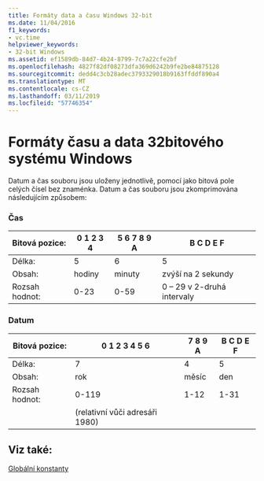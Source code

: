 ```yaml
---
title: Formáty data a času Windows 32-bit
ms.date: 11/04/2016
f1_keywords:
- vc.time
helpviewer_keywords:
- 32-bit Windows
ms.assetid: ef1589db-84d7-4b24-8799-7c7a22cfe2bf
ms.openlocfilehash: 4827f82df08273dfa369d6242b9fe2be84875128
ms.sourcegitcommit: dedd4c3cb28adec3793329018b9163ffddf890a4
ms.translationtype: MT
ms.contentlocale: cs-CZ
ms.lasthandoff: 03/11/2019
ms.locfileid: "57746354"
---
```

# <a name="32-bit-windows-timedate-formats"></a>Formáty času a data 32bitového systému Windows

Datum a čas souboru jsou uloženy jednotlivě, pomocí jako bitová pole celých čísel bez znaménka. Datum a čas souboru jsou zkomprimována následujícím způsobem:

### <a name="time"></a>Čas

|Bitová pozice:|0   1   2   3   4|5   6   7   8   9   A|B   C   D   E   F|
|-------------------|-----------------------|---------------------------|-----------------------|
|Délka:|5|6|5|
|Obsah:|hodiny|minuty|zvýší na 2 sekundy|
|Rozsah hodnot:|0-23|0-59|0 – 29 v 2-druhá intervaly|

### <a name="date"></a>Datum

|Bitová pozice:|0   1   2   3   4   5   6|7   8   9   A|B   C   D   E   F|
|-------------------|-------------------------------|-------------------|-----------------------|
|Délka:|7|4|5|
|Obsah:|rok|měsíc|den|
|Rozsah hodnot:|0-119|1-12|1-31|
||(relativní vůči adresáři 1980)|||

## <a name="see-also"></a>Viz také:

[Globální konstanty](../c-runtime-library/global-constants.md)
